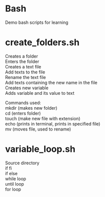 # Bash
Demo bash scripts for learning
 
# create_folders.sh
Creates a folder </br>
Enters the folder </br>
Creates a text file </br>
Add texts to the file </br>
Rename the text file </br>
Add texts containing the new name in the file </br>
Creates new variable </br>
Adds variable and its value to text </br>

Commands used: </br>
mkdir (makes new folder) </br>
cd (enters folder) </br>
touch (make new file with extension) </br>
echo (prints in terminal, prints in specified file) </br>
mv (moves file, used to rename) </br>


# variable_loop.sh 
Source directory</br>
if fi </br>
if else </br>
while loop </br>
until loop </br>
for loop </br>


